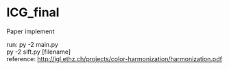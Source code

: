 # ICG_final
Paper implement<br />

run: py -2 main.py<br />
     py -2 sift.py [filename]<br />
reference: http://igl.ethz.ch/projects/color-harmonization/harmonization.pdf<br />


